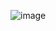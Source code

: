 
![image](https://github.com/abhishek10kumar/food-web/assets/140900975/f28044ac-2a0e-436a-b65c-5a19c0169737)
